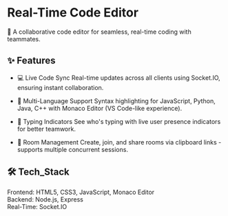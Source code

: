# Real-Time Code Editor
🚀 A collaborative code editor for seamless, real-time coding with teammates.

## ✨ Features

- 💻 Live Code Sync
  Real-time updates across all clients using Socket.IO, ensuring instant collaboration.

- 📜 Multi-Language Support
  Syntax highlighting for JavaScript, Python, Java, C++ with Monaco Editor (VS Code-like experience).

- 👥 Typing Indicators
  See who's typing with live user presence indicators for better teamwork.

- 🔗 Room Management
  Create, join, and share rooms via clipboard links - supports multiple concurrent sessions.

## 🛠️ Tech_Stack

Frontend: HTML5, CSS3, JavaScript, Monaco Editor
<br>
Backend: Node.js, Express
<br>
Real-Time: Socket.IO
<br>
